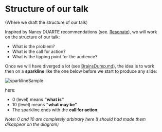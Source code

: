 # Structure of our talk

(Where we draft the structure of our talk)

Inspired by Nancy DUARTE recommendations (see. [Resonate](http://resonate.duarte.com/)), we will work on the structure of our talk:
 - What is the problem?
 - What is the call for action?
 - What is the tipping point for the audience?
 
Once we will have diverged a lot (see [BrainsDump.md](BrainsDump.md)), the idea is to work then on a __sparkline__ like the one below before we start to produce any slide:
 
![sparklineSample](https://pbs.twimg.com/media/CziiBeOXUAAMrcO.jpg:large)

here:
  - 0 (level) means __"what is"__ 
  - 10 (level) means __"what may be"__
  - The sparkline ends with the __call for action__.
  
  *Note: 0 and 10 are completely arbitrary here (I should had made them disappear on the diagram)*
